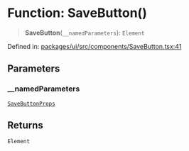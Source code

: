 # Function: SaveButton()

> **SaveButton**(`__namedParameters`): `Element`

Defined in: [packages/ui/src/components/SaveButton.tsx:41](https://github.com/laruss/react-text-game/blob/ebc985d74d2d38c34169b7426a7d28520cf19743/packages/ui/src/components/SaveButton.tsx#L41)

## Parameters

### \_\_namedParameters

[`SaveButtonProps`](../type-aliases/SaveButtonProps.md)

## Returns

`Element`
